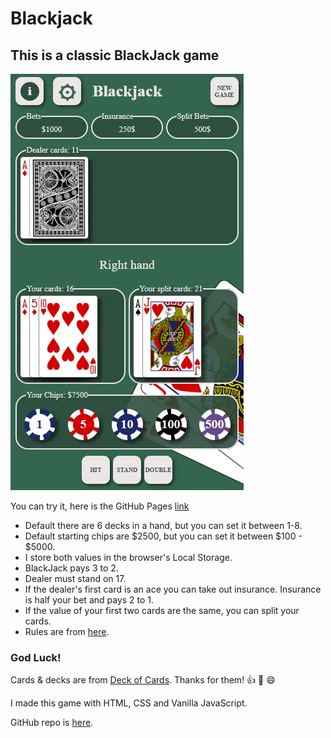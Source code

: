 # Blackjack
## This is a classic BlackJack game

![alt text](/img/printscreen.webp)

You can try it, here is the GitHub Pages [link](https://nagyryt.github.io/blackjack/)

- Default there are 6 decks in a hand, but you can set it between 1-8.
- Default starting chips are $2500, but you can set it between $100 - $5000.
- I store both values in the browser's Local Storage.
- BlackJack pays 3 to 2.
- Dealer must stand on 17.
- If the dealer's first card is an ace you can take out insurance. Insurance is half your bet and pays 2 to 1.
- If the value of your first two cards are the same, you can split your cards.
- Rules are from [here](https://en.wikipedia.org/wiki/Blackjack).
### God Luck!
Cards & decks are from [Deck of Cards](http://www.deckofcardsapi.com/). Thanks for them! :+1: :clap: :smile:

I made this game with HTML, CSS and Vanilla JavaScript.

GitHub repo is [here](https://github.com/NaGyRyT/blackjack).
